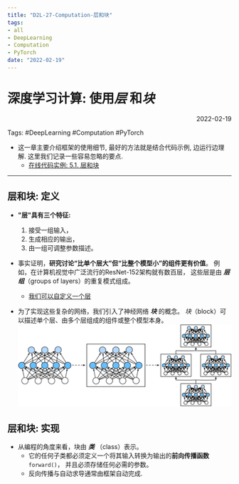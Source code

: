 ```yaml
---
title: "D2L-27-Computation-层和块"
tags:
- all
- DeepLearning
- Computation
- PyTorch
date: "2022-02-19"
---
```

# 深度学习计算: 使用*层* 和*块*

<div align="right"> 2022-02-19</div>

Tags: #DeepLearning #Computation #PyTorch 

- 这一章主要介绍框架的使用细节, 最好的方法就是结合代码示例, 边运行边理解. 这里我们记录一些容易忽略的要点.
	- [在线代码实例: 5.1. 层和块](https://zh-v2.d2l.ai/chapter_deep-learning-computation/model-construction.html#sec-model-construction "Permalink to this headline")
---

## 层和块: 定义
- **"层"具有三个特征:** 
	1. 接受一组输入， 
	2. 生成相应的输出，
	3. 由一组可调整参数描述。

- 事实证明，**研究讨论“比单个层大”但“比整个模型小”的组件更有价值**。 例如，在计算机视觉中广泛流行的ResNet-152架构就有数百层， 这些层是由 _**层组**_（groups of layers）的重复模式组成。
	- [我们可以自定义一个层](notes/2022/2022.2/D2L-29-Computation-自定义层.md)


- 为了实现这些复杂的网络，我们引入了神经网络 _**块**_ 的概念。 _块_（block）可以描述单个层、由多个层组成的组件或整个模型本身。
![](notes/2022/2022.2/assets/blocks.svg)
## 层和块: 实现

- 从编程的角度来看，块由 _**类**_ （class）表示。 
	- 它的任何子类都必须定义一个将其输入转换为输出的**前向传播函数**`forward()`， 并且必须存储任何必需的参数。
	- 反向传播与自动求导通常由框架自动完成.







